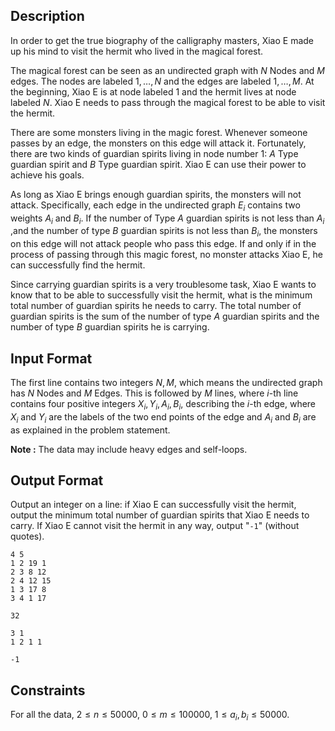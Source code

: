 ## Description

In order to get the true biography of the calligraphy masters, Xiao E made up his mind to visit the hermit who lived in the magical forest.

The magical forest can be seen as an undirected graph with $N$ Nodes and $M$ edges. The nodes are labeled $1,\ldots,N$ and the edges are labeled $1,\ldots,M$. At the beginning, Xiao E is at node labeled $1$ and the hermit lives at node labeled $N$. Xiao E needs to pass through the magical forest to be able to visit the hermit.

There are some monsters living in the magic forest. Whenever someone passes by an edge, the monsters on this edge will attack it. Fortunately, there are two kinds of guardian spirits living in node number $1$: $A$ Type guardian spirit and $B$ Type guardian spirit. Xiao E can use their power to achieve his goals.

As long as Xiao E brings enough guardian spirits, the monsters will not attack. Specifically, each edge in the undirected graph $E_i$ contains two weights $A_i$ and $B_i$. If the number of Type $A$ guardian spirits is not less than $A_i$ ,and the number of type $B$ guardian spirits is not less than $B_i$, the monsters on this edge will not attack people who pass this edge. If and only if in the process of passing through this magic forest, no monster attacks Xiao E, he can successfully find the hermit.

Since carrying guardian spirits is a very troublesome task, Xiao E wants to know that to be able to successfully visit the hermit, what is the minimum total number of guardian spirits he needs to carry. The total number of guardian spirits is the sum of the number of type $A$ guardian spirits and the number of type $B$ guardian spirits he is carrying.

## Input Format

The first line contains two integers $N,M$, which means the undirected graph has $N$ Nodes and $M$ Edges. This is followed by $M$ lines, where $i$-th line contains four positive integers $X_i,Y_i,A_i,B_i$, describing the  $i$-th edge, where $X_i$ and $Y_i$ are the labels of the two end points of the edge and $A_i$ and $B_i$ are as explained in the problem statement.

**Note :** The data may include heavy edges and self-loops.

## Output Format

Output an integer on a line: if Xiao E can successfully visit the hermit, output the minimum total number of guardian spirits that Xiao E needs to carry. If Xiao E cannot visit the hermit in any way, output "`-1`" (without quotes).

```input1
4 5
1 2 19 1
2 3 8 12
2 4 12 15
1 3 17 8
3 4 1 17
```
```output1
32
```

```input2
3 1
1 2 1 1
```
```output2
-1
```

## Constraints

For all the data, $2 \leq n \leq 50000,\ 0 \leq m \leq 100000,\ 1 \leq a_i ,b_i \leq 50000$.
